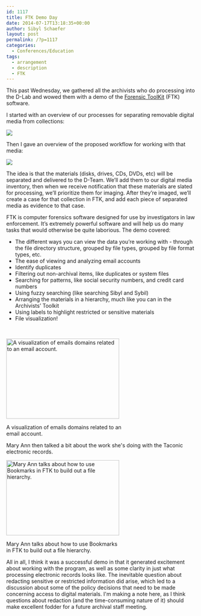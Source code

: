 ```yaml
---
id: 1117
title: FTK Demo Day
date: 2014-07-17T13:18:35+00:00
author: Sibyl Schaefer
layout: post
permalink: /?p=1117
categories:
  - Conferences/Education
tags:
  - arrangement
  - description
  - FTK
---
```

This past Wednesday, we gathered all the archivists who do processing into the D-Lab and wowed them with a demo of the <a title="Forensic ToolKit" href="http://www.accessdata.com/solutions/digital-forensics/ftk" target="_blank">Forensic ToolKit</a> (FTK) software.

I started with an overview of our processes for separating removable digital media from collections:

![](http://rockarch.org/programs/digital/bitsandbytes/wp-content/uploads/2014/07/Separation-to-FTK-overview.png)

Then I gave an overview of the proposed workflow for working with that media:<!--more-->



![](http://rockarch.org/programs/digital/bitsandbytes/wp-content/uploads/2014/07/Processing-Workflow.png)

The idea is that the materials (disks, drives, CDs, DVDs, etc) will be separated and delivered to the D-Team. We’ll add them to our digital media inventory, then when we receive notification that these materials are slated for processing, we’ll prioritize them for imaging. After they’re imaged, we’ll create a case for that collection in FTK, and add each piece of separated media as evidence to that case.

FTK is computer forensics software designed for use by investigators in law enforcement. It’s extremely powerful software and will help us do many tasks that would otherwise be quite laborious. The demo covered:

  * The different ways you can view the data you’re working with - through the file directory structure, grouped by file types, grouped by file format types, etc.
  * The ease of viewing and analyzing email accounts
  * Identify duplicates
  * Filtering out non-archival items, like duplicates or system files
  * Searching for patterns, like social security numbers, and credit card numbers
  * Using fuzzy searching (like searching Sibyl and Sybil)
  * Arranging the materials in a hierarchy, much like you can in the Archivists’ Toolkit
  * Using labels to highlight restricted or sensitive materials
  * File visualization!

&nbsp;

<div id="attachment_1131" style="width: 310px" class="wp-caption aligncenter">
  <a href="http://rockarch.org/programs/digital/bitsandbytes/wp-content/uploads/2014/07/file_visualization.jpg"><img class="size-medium wp-image-1131" alt="A visualization of emails domains related to an email account. " src="http://rockarch.org/programs/digital/bitsandbytes/wp-content/uploads/2014/07/file_visualization-300x213.jpg" width="300" height="213" srcset="http://blog.rockarch.org/wp-content/uploads/2014/07/file_visualization-300x213.jpg 300w, http://blog.rockarch.org/wp-content/uploads/2014/07/file_visualization-1024x730.jpg 1024w, http://blog.rockarch.org/wp-content/uploads/2014/07/file_visualization-420x300.jpg 420w" sizes="(max-width: 300px) 100vw, 300px" /></a>

  <p class="wp-caption-text">
    A visualization of emails domains related to an email account.
  </p>
</div>

<!--more-->

Mary Ann then talked a bit about the work she's doing with the Taconic electronic records.

<div id="attachment_1132" style="width: 310px" class="wp-caption aligncenter">
  <a href="http://rockarch.org/programs/digital/bitsandbytes/wp-content/uploads/2014/07/mary-ann2.jpg"><img class="size-medium wp-image-1132" alt="Mary Ann talks about how to use Bookmarks in FTK to build out a file hierarchy. " src="http://rockarch.org/programs/digital/bitsandbytes/wp-content/uploads/2014/07/mary-ann2-300x200.jpg" width="300" height="200" srcset="http://blog.rockarch.org/wp-content/uploads/2014/07/mary-ann2-300x200.jpg 300w, http://blog.rockarch.org/wp-content/uploads/2014/07/mary-ann2-1024x682.jpg 1024w, http://blog.rockarch.org/wp-content/uploads/2014/07/mary-ann2-450x300.jpg 450w" sizes="(max-width: 300px) 100vw, 300px" /></a>

  <p class="wp-caption-text">
    Mary Ann talks about how to use Bookmarks in FTK to build out a file hierarchy.
  </p>
</div>

All in all, I think it was a successful demo in that it generated excitement about working with the program, as well as some clarity in just what processing electronic records looks like. The inevitable question about redacting sensitive or restricted information did arise, which led to a discussion about some of the policy decisions that need to be made concerning access to digital materials. I'm making a note here, as I think questions about redaction (and the time-consuming nature of it) should make excellent fodder for a future archival staff meeting.
